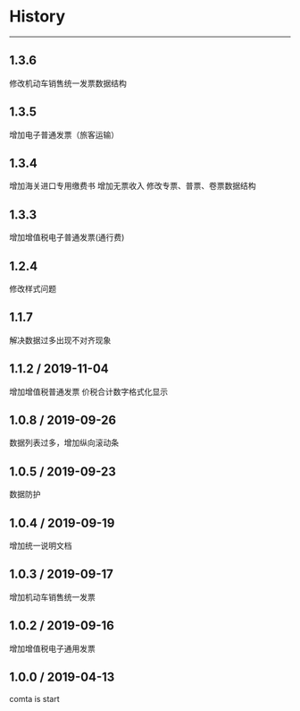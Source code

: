 # History
----

## 1.3.6
修改机动车销售统一发票数据结构

## 1.3.5
增加电子普通发票（旅客运输）

## 1.3.4
增加海关进口专用缴费书
增加无票收入
修改专票、普票、卷票数据结构

## 1.3.3
增加增值税电子普通发票(通行费)

## 1.2.4
修改样式问题

## 1.1.7
解决数据过多出现不对齐现象

## 1.1.2 / 2019-11-04
增加增值税普通发票
价税合计数字格式化显示

## 1.0.8 / 2019-09-26
数据列表过多，增加纵向滚动条

## 1.0.5 / 2019-09-23
数据防护

## 1.0.4 / 2019-09-19
增加统一说明文档

## 1.0.3 / 2019-09-17
增加机动车销售统一发票

## 1.0.2 / 2019-09-16
增加增值税电子通用发票

## 1.0.0 / 2019-04-13

comta is start

